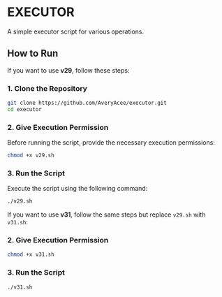 # EXECUTOR

A simple executor script for various operations.

## How to Run

If you want to use **v29**, follow these steps:

### 1. Clone the Repository
```bash
git clone https://github.com/AveryAcee/executor.git
cd executor
```

### 2. Give Execution Permission
Before running the script, provide the necessary execution permissions:
```bash
chmod +x v29.sh
```

### 3. Run the Script
Execute the script using the following command:
```bash
./v29.sh
```

If you want to use **v31**, follow the same steps but replace `v29.sh` with `v31.sh`:

### 2. Give Execution Permission
```bash
chmod +x v31.sh
```

### 3. Run the Script
```bash
./v31.sh
```



